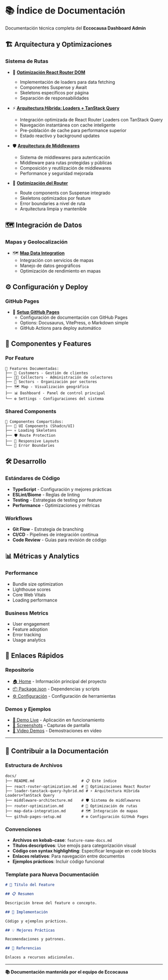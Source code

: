 # 📚 Índice de Documentación

Documentación técnica completa del **Eccocausa Dashboard Admin**

## 🏗️ **Arquitectura y Optimizaciones**

### **Sistema de Rutas**

- 📖 [**Optimización React Router DOM**](./react-router-optimization.md)

  - Implementación de loaders para data fetching
  - Componentes Suspense y Await
  - Skeletons específicos por página
  - Separación de responsabilidades

- ⚡ [**Arquitectura Híbrida: Loaders + TanStack Query**](./loader-tanstack-query-hybrid.md)

  - Integración optimizada de React Router Loaders con TanStack Query
  - Navegación instantánea con cache inteligente
  - Pre-población de cache para performance superior
  - Estado reactivo y background updates

- 🛡️ [**Arquitectura de Middlewares**](./middleware-architecture.md)

  - Sistema de middlewares para autenticación
  - Middleware para rutas protegidas y públicas
  - Composición y reutilización de middlewares
  - Performance y seguridad mejorada

- 🎨 [**Optimización del Router**](./router-optimization.md)
  - Route components con Suspense integrado
  - Skeletons optimizados por feature
  - Error boundaries a nivel de ruta
  - Arquitectura limpia y mantenible

## 🗺️ **Integración de Datos**

### **Mapas y Geolocalización**

- 🗺️ [**Map Data Integration**](./map-data-integration.md)
  - Integración con servicios de mapas
  - Manejo de datos geográficos
  - Optimización de rendimiento en mapas

## ⚙️ **Configuración y Deploy**

### **GitHub Pages**

- 📖 [**Setup GitHub Pages**](./github-pages-setup.md)
  - Configuración de documentación con GitHub Pages
  - Options: Docusaurus, VitePress, o Markdown simple
  - GitHub Actions para deploy automático

## 🧩 **Componentes y Features**

### **Por Feature**

```
📁 Features Documentadas:
├── 👥 Customers - Gestión de clientes
├── 🧑‍💼 Collectors - Administración de colectores
├── 🏢 Sectors - Organización por sectores
├── 🗺️ Map - Visualización geográfica
├── 📊 Dashboard - Panel de control principal
└── ⚙️ Settings - Configuraciones del sistema
```

### **Shared Components**

```
📁 Componentes Compartidos:
├── 🎨 UI Components (Shadcn/UI)
├── 💀 Loading Skeletons
├── 🛡️ Route Protection
├── 📱 Responsive Layouts
└── 🔄 Error Boundaries
```

## 🛠️ **Desarrollo**

### **Estándares de Código**

- **TypeScript** - Configuración y mejores prácticas
- **ESLint/Biome** - Reglas de linting
- **Testing** - Estrategias de testing por feature
- **Performance** - Optimizaciones y métricas

### **Workflows**

- **Git Flow** - Estrategia de branching
- **CI/CD** - Pipelines de integración continua
- **Code Review** - Guías para revisión de código

## 📊 **Métricas y Analytics**

### **Performance**

- Bundle size optimization
- Lighthouse scores
- Core Web Vitals
- Loading performance

### **Business Metrics**

- User engagement
- Feature adoption
- Error tracking
- Usage analytics

## 🔗 **Enlaces Rápidos**

### **Repositorio**

- [🏠 Home](../README.md) - Información principal del proyecto
- [📦 Package.json](../package.json) - Dependencias y scripts
- [⚙️ Configuración](../biome.jsonc) - Configuración de herramientas

### **Demos y Ejemplos**

- [🎯 Demo Live](#) - Aplicación en funcionamiento
- [📱 Screenshots](#) - Capturas de pantalla
- [🎥 Video Demos](#) - Demostraciones en video

---

## 🤝 **Contribuir a la Documentación**

### **Estructura de Archivos**

```
docs/
├── README.md                     # 📋 Este índice
├── react-router-optimization.md  # 📖 Optimizaciones React Router
├── loader-tanstack-query-hybrid.md # ⚡ Arquitectura Híbrida Loaders+TanStack Query
├── middleware-architecture.md    # 🛡️ Sistema de middlewares
├── router-optimization.md        # 🎨 Optimización de rutas
├── map-data-integration.md       # 🗺️ Integración de mapas
└── github-pages-setup.md         # ⚙️ Configuración GitHub Pages
```

### **Convenciones**

- **Archivos en kebab-case**: `feature-name-docs.md`
- **Títulos descriptivos**: Use emojis para categorización visual
- **Código con syntax highlighting**: Especificar lenguaje en code blocks
- **Enlaces relativos**: Para navegación entre documentos
- **Ejemplos prácticos**: Incluir código funcional

### **Template para Nueva Documentación**

```markdown
# 🎯 Título del Feature

## 📋 Resumen

Descripción breve del feature o concepto.

## 🚀 Implementación

Código y ejemplos prácticos.

## 💡 Mejores Prácticas

Recomendaciones y patrones.

## 🔗 Referencias

Enlaces a recursos adicionales.
```

---

**📚 Documentación mantenida por el equipo de Eccocausa**

